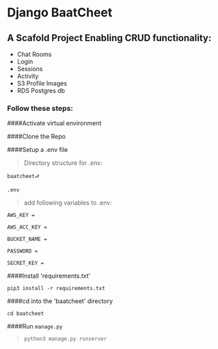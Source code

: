 # Django BaatCheet

## A Scafold Project Enabling CRUD functionality:

- Chat Rooms
- Login
- Sessions 
- Activity
- S3 Profile Images 
- RDS Postgres db

### Follow these steps:

####Activate virtual environment 

####Clone the Repo

####Setup a .env file 

> Directory structure for .env:

    baatcheet⮐

    .env


> add following variables to .env: 

```AWS_KEY =``` 

```AWS_ACC_KEY =``` 

```BUCKET_NAME =``` 

```PASSWORD =``` 

```SECRET_KEY =```

####Install 'requirements.txt'

```pip3 install -r requirements.txt```

####cd into the 'baatcheet' directory 

 ```cd baatcheet```

####Run ```manage.py```

> ```python3 manage.py runserver```
